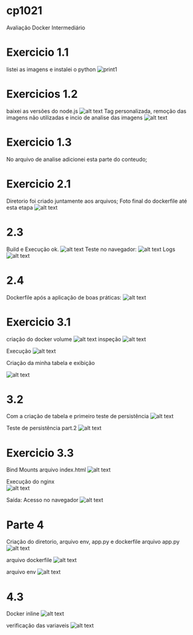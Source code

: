 # cp1021
Avaliação Docker Intermediário 

# Exercicio 1.1 
listei as imagens e instalei o python
![print1](<Captura de tela 2025-10-21 205428.png>)

# Exercicios 1.2 
baixei as versões do node.js 
![alt text](<Captura de tela 2025-10-21 205933.png>)
Tag personalizada, remoção das imagens não utilizadas e incio de analise das imagens
![alt text](<Captura de tela 2025-10-21 210853.png>)

# Exercicio 1.3 
No arquivo de analise adicionei esta parte do conteudo;



# Exercicio 2.1 
Diretorio foi criado juntamente aos arquivos; Foto final do dockerfile até esta etapa
![alt text](<Captura de tela 2025-10-21 212506.png>)

# 2.3 
Build e Execução ok. 
![alt text](<Captura de tela 2025-10-21 213205.png>)
Teste no navegador: 
![alt text](<Captura de tela 2025-10-21 213306.png>)
Logs
![alt text](<Captura de tela 2025-10-21 213412.png>)

# 2.4
Dockerfile após a aplicação de boas práticas: 
![alt text](<Captura de tela 2025-10-21 215441.png>)

# Exercicio 3.1 

criação do docker volume 
![alt text](<Captura de tela 2025-10-21 215402.png>)
inspeção 
![alt text](<Captura de tela 2025-10-21 215409.png>)

Execução 
![alt text](<Captura de tela 2025-10-21 220052.png>)

Criação da minha tabela e exibição 

![alt text](<Captura de tela 2025-10-21 220453.png>)

# 3.2 
Com a criação de tabela e primeiro teste de persistência 
![alt text](<Captura de tela 2025-10-21 220551.png>)

Teste de persistência part.2 
![alt text](<Captura de tela 2025-10-21 220754.png>)

# Exercicio 3.3

Bind Mounts 
arquivo index.html 
![alt text](<Captura de tela 2025-10-21 221256.png>)

Execução do nginx           
![alt text](<Captura de tela 2025-10-21 221308.png>)

Saída: Acesso no navegador
 ![alt text](<Captura de tela 2025-10-21 221214.png>)


# Parte 4 

Criação do diretorio, arquivo env, app.py e dockerfile 
arquivo app.py
![alt text](<Captura de tela 2025-10-21 231117.png>)

arquivo dockerfile
![alt text](<Captura de tela 2025-10-21 231411.png>)

arquivo env
![alt text](<Captura de tela 2025-10-21 231517.png>)


# 4.3 
Docker inline 
![alt text](<Captura de tela 2025-10-21 222500.png>)    

verificação das variaveis
![alt text](<Captura de tela 2025-10-21 222617.png>)

